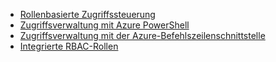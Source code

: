 * [Rollenbasierte Zugriffssteuerung](../articles/active-directory/role-based-access-control-configure.md)
* [Zugriffsverwaltung mit Azure PowerShell](../articles/active-directory/role-based-access-control-manage-access-powershell.md)
* [Zugriffsverwaltung mit der Azure-Befehlszeilenschnittstelle](../articles/active-directory/role-based-access-control-manage-access-azure-cli.md)
* [Integrierte RBAC-Rollen](../articles/active-directory/role-based-access-built-in-roles.md)



<!--HONumber=Nov16_HO3-->


